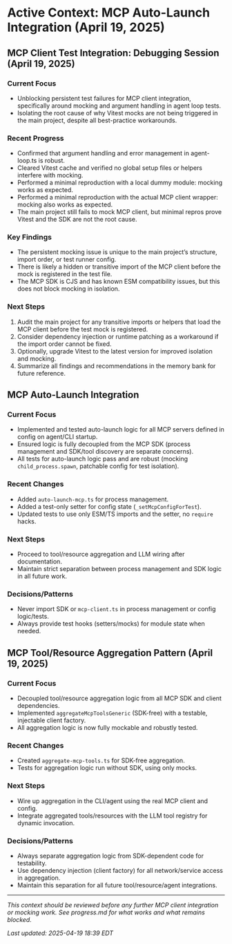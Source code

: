 # Active Context: MCP Auto-Launch Integration (April 19, 2025)

## MCP Client Test Integration: Debugging Session (April 19, 2025)

### Current Focus
- Unblocking persistent test failures for MCP client integration, specifically around mocking and argument handling in agent loop tests.
- Isolating the root cause of why Vitest mocks are not being triggered in the main project, despite all best-practice workarounds.

### Recent Progress
- Confirmed that argument handling and error management in agent-loop.ts is robust.
- Cleared Vitest cache and verified no global setup files or helpers interfere with mocking.
- Performed a minimal reproduction with a local dummy module: mocking works as expected.
- Performed a minimal reproduction with the actual MCP client wrapper: mocking also works as expected.
- The main project still fails to mock MCP client, but minimal repros prove Vitest and the SDK are not the root cause.

### Key Findings
- The persistent mocking issue is unique to the main project’s structure, import order, or test runner config.
- There is likely a hidden or transitive import of the MCP client before the mock is registered in the test file.
- The MCP SDK is CJS and has known ESM compatibility issues, but this does not block mocking in isolation.

### Next Steps
1. Audit the main project for any transitive imports or helpers that load the MCP client before the test mock is registered.
2. Consider dependency injection or runtime patching as a workaround if the import order cannot be fixed.
3. Optionally, upgrade Vitest to the latest version for improved isolation and mocking.
4. Summarize all findings and recommendations in the memory bank for future reference.

## MCP Auto-Launch Integration

### Current Focus
- Implemented and tested auto-launch logic for all MCP servers defined in config on agent/CLI startup.
- Ensured logic is fully decoupled from the MCP SDK (process management and SDK/tool discovery are separate concerns).
- All tests for auto-launch logic pass and are robust (mocking `child_process.spawn`, patchable config for test isolation).

### Recent Changes
- Added `auto-launch-mcp.ts` for process management.
- Added a test-only setter for config state (`_setMcpConfigForTest`).
- Updated tests to use only ESM/TS imports and the setter, no `require` hacks.

### Next Steps
- Proceed to tool/resource aggregation and LLM wiring after documentation.
- Maintain strict separation between process management and SDK logic in all future work.

### Decisions/Patterns
- Never import SDK or `mcp-client.ts` in process management or config logic/tests.
- Always provide test hooks (setters/mocks) for module state when needed.

## MCP Tool/Resource Aggregation Pattern (April 19, 2025)

### Current Focus
- Decoupled tool/resource aggregation logic from all MCP SDK and client dependencies.
- Implemented `aggregateMcpToolsGeneric` (SDK-free) with a testable, injectable client factory.
- All aggregation logic is now fully mockable and robustly tested.

### Recent Changes
- Created `aggregate-mcp-tools.ts` for SDK-free aggregation.
- Tests for aggregation logic run without SDK, using only mocks.

### Next Steps
- Wire up aggregation in the CLI/agent using the real MCP client and config.
- Integrate aggregated tools/resources with the LLM tool registry for dynamic invocation.

### Decisions/Patterns
- Always separate aggregation logic from SDK-dependent code for testability.
- Use dependency injection (client factory) for all network/service access in aggregation.
- Maintain this separation for all future tool/resource/agent integrations.

---

*This context should be reviewed before any further MCP client integration or mocking work. See progress.md for what works and what remains blocked.*

*Last updated: 2025-04-19 18:39 EDT*
